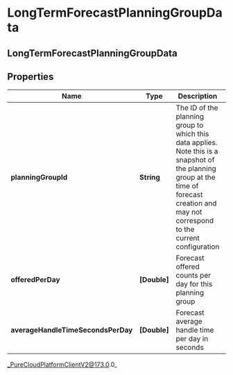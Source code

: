 # LongTermForecastPlanningGroupData

## LongTermForecastPlanningGroupData

## Properties

|Name | Type | Description | Notes|
|------------ | ------------- | ------------- | -------------|
| **planningGroupId** | **String** | The ID of the planning group to which this data applies. Note this is a snapshot of the planning group at the time of forecast creation and may not correspond to the current configuration | |
| **offeredPerDay** | **[Double]** | Forecast offered counts per day for this planning group | |
| **averageHandleTimeSecondsPerDay** | **[Double]** | Forecast average handle time per day in seconds | |



_PureCloudPlatformClientV2@173.0.0_
